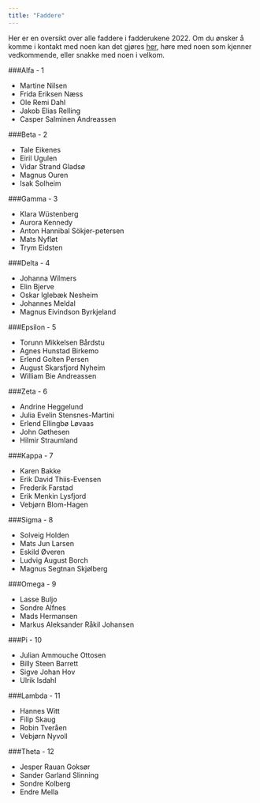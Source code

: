 ```yaml
---
title: "Faddere"
---
```


Her er en oversikt over alle faddere i fadderukene 2022. Om du ønsker å komme i kontakt med noen kan det gjøres [her](https://online.ntnu.no/profile/search), høre med noen som kjenner vedkommende, eller snakke med noen i velkom.


###Alfa - 1
* Martine Nilsen
* Frida Eriksen Næss
* Ole Remi Dahl
* Jakob Elias Relling
* Casper Salminen Andreassen

###Beta - 2 
* Tale Eikenes
* Eiril Ugulen
* Vidar Strand Gladsø
* Magnus Ouren
* Isak Solheim

###Gamma - 3
* Klara Wüstenberg
* Aurora Kennedy
* Anton Hannibal Sökjer-petersen
* Mats Nyfløt
* Trym Eidsten

###Delta - 4
* Johanna Wilmers
* Elin Bjerve
* Oskar Iglebæk Nesheim
* Johannes Meldal
* Magnus Eivindson Byrkjeland

###Epsilon - 5 
* Torunn Mikkelsen Bårdstu
* Agnes Hunstad Birkemo
* Erlend Golten Persen
* August Skarsfjord Nyheim
* William Bie Andreassen

###Zeta - 6
* Andrine Heggelund
* Julia Evelin Stensnes-Martini
* Erlend Ellingbø Løvaas
* John Gøthesen
* Hilmir Straumland

###Kappa - 7
* Karen Bakke
* Erik David Thiis-Evensen
* Frederik Farstad
* Erik Menkin Lysfjord
* Vebjørn Blom-Hagen

###Sigma - 8
* Solveig Holden
* Mats Jun Larsen
* Eskild Øveren
* Ludvig August Borch
* Magnus Segtnan Skjølberg

###Omega - 9
* Lasse Buljo
* Sondre Alfnes
* Mads Hermansen
* Markus Aleksander Råkil Johansen

###Pi - 10
* Julian Ammouche Ottosen
* Billy Steen Barrett
* Sigve Johan Hov
* Ulrik Isdahl

###Lambda - 11
* Hannes Witt
* Filip Skaug
* Robin Tveråen
* Vebjørn Nyvoll

###Theta - 12
* Jesper Rauan Goksør
* Sander Garland Slinning
* Sondre Kolberg
* Endre Mella